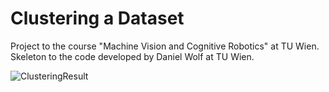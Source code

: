 # Clustering a Dataset
Project to the course "Machine Vision and Cognitive Robotics" at TU Wien. Skeleton to the code developed by Daniel Wolf at TU Wien.

![ClusteringResult](https://github.com/johanlewenhaupt/Random-Sample-Consensus/blob/master/pointscloud9.jpg)
  <a name="solved_issue_2"></a>
